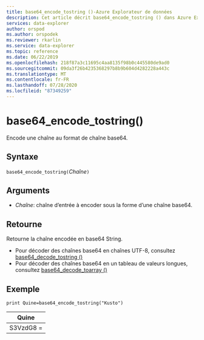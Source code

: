 ```yaml
---
title: base64_encode_tostring ()-Azure Explorateur de données
description: Cet article décrit base64_encode_tostring () dans Azure Explorateur de données.
services: data-explorer
author: orspod
ms.author: orspodek
ms.reviewer: rkarlin
ms.service: data-explorer
ms.topic: reference
ms.date: 06/22/2019
ms.openlocfilehash: 218f87a3c11695c4aa8135f98b0c445580de9ad0
ms.sourcegitcommit: 09da3f26b4235368297b8b9b604d4282228a443c
ms.translationtype: MT
ms.contentlocale: fr-FR
ms.lasthandoff: 07/28/2020
ms.locfileid: "87349259"
---
```

# <a name="base64_encode_tostring"></a>base64_encode_tostring()

Encode une chaîne au format de chaîne base64.

## <a name="syntax"></a>Syntaxe

`base64_encode_tostring(`*Chaîne*`)`

## <a name="arguments"></a>Arguments

* *Chaîne*: chaîne d’entrée à encoder sous la forme d’une chaîne base64.

## <a name="returns"></a>Retourne

Retourne la chaîne encodée en base64 String.

* Pour décoder des chaînes base64 en chaînes UTF-8, consultez [base64_decode_tostring ()](base64_decode_tostringfunction.md)
* Pour décoder des chaînes base64 en un tableau de valeurs longues, consultez [base64_decode_toarray ()](base64_decode_toarrayfunction.md)


## <a name="example"></a>Exemple

<!-- csl: https://help.kusto.windows.net:443/Samples -->
```kusto
print Quine=base64_encode_tostring("Kusto")
```

|Quine   |
|--------|
|S3VzdG8 =|

